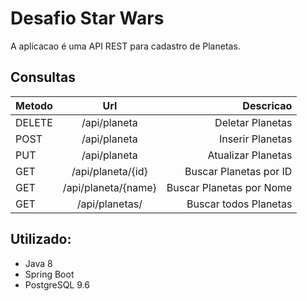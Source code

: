 
<h1>Desafio Star Wars</h1>

A aplicacao é uma API REST para cadastro de Planetas.</h4><br>

<h2>Consultas</h2>

| Metodo        | Url                    | Descricao                |
| ------------- |:-------------:         | -----:                   |
| DELETE        | /api/planeta           | Deletar Planetas         |
| POST          | /api/planeta           | Inserir Planetas         |
| PUT           | /api/planeta           | Atualizar Planetas       |
| GET           | /api/planeta/{id}      | Buscar Planetas por ID   |
| GET           | /api/planeta/{name}    | Buscar Planetas por Nome |
| GET           | /api/planetas/         | Buscar todos Planetas    |

<h2>Utilizado:</h2>

- Java 8<br>
- Spring Boot<br> 
- PostgreSQL 9.6<br>
